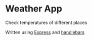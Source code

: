 # Weather App

Check temperatures of different places

Written using [Express](https://expressjs.com/) and [handlebars](https://handlebarsjs.com/)
